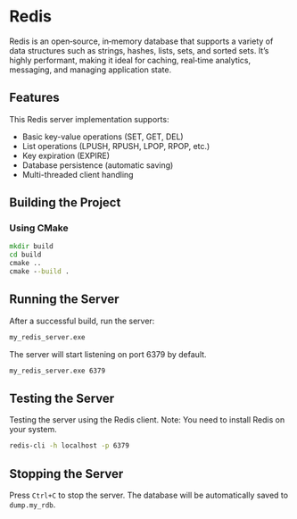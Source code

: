 # Redis

Redis is an open‑source, in‑memory database that supports a variety of data structures such as strings, hashes, lists, sets, and sorted sets. It’s highly performant, making it ideal for caching, real‑time analytics, messaging, and managing application state.

## Features

This Redis server implementation supports:
- Basic key-value operations (SET, GET, DEL)
- List operations (LPUSH, RPUSH, LPOP, RPOP, etc.)
- Key expiration (EXPIRE)
- Database persistence (automatic saving)
- Multi-threaded client handling

## Building the Project

### Using CMake
```cmd
mkdir build
cd build
cmake ..
cmake --build .
```

## Running the Server

After a successful build, run the server:
```cmd
my_redis_server.exe
```

The server will start listening on port 6379 by default. 
```cmd
my_redis_server.exe 6379
```

## Testing the Server

Testing the server using the Redis client. Note: You need to install Redis on your system.

```cmd
redis-cli -h localhost -p 6379
```

## Stopping the Server

Press `Ctrl+C` to stop the server. The database will be automatically saved to `dump.my_rdb`.

